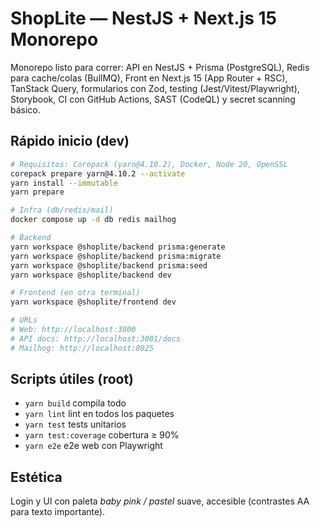 # ShopLite — NestJS + Next.js 15 Monorepo

Monorepo listo para correr: API en NestJS + Prisma (PostgreSQL), Redis para cache/colas (BullMQ), 
Front en Next.js 15 (App Router + RSC), TanStack Query, formularios con Zod, testing (Jest/Vitest/Playwright), 
Storybook, CI con GitHub Actions, SAST (CodeQL) y secret scanning básico.

## Rápido inicio (dev)

```bash
# Requisitos: Corepack (yarn@4.10.2), Docker, Node 20, OpenSSL
corepack prepare yarn@4.10.2 --activate
yarn install --immutable
yarn prepare

# Infra (db/redis/mail)
docker compose up -d db redis mailhog

# Backend
yarn workspace @shoplite/backend prisma:generate
yarn workspace @shoplite/backend prisma:migrate
yarn workspace @shoplite/backend prisma:seed
yarn workspace @shoplite/backend dev

# Frontend (en otra terminal)
yarn workspace @shoplite/frontend dev

# URLs
# Web: http://localhost:3000
# API docs: http://localhost:3001/docs
# Mailhog: http://localhost:8025
```

## Scripts útiles (root)

- `yarn build` compila todo
- `yarn lint` lint en todos los paquetes
- `yarn test` tests unitarios
- `yarn test:coverage` cobertura ≥ 90%
- `yarn e2e` e2e web con Playwright

## Estética
Login y UI con paleta *baby pink / pastel* suave, accesible (contrastes AA para texto importante).
